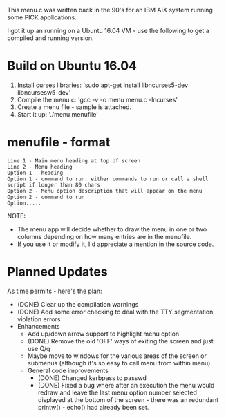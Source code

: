 This menu.c was written back in the 90's for an IBM AIX system running some PICK applications.

I got it up an running on a Ubuntu 16.04 VM - use the following to get a compiled and running version.

Build on Ubuntu 16.04
=====================
1. Install curses libraries: 'sudo apt-get install libncurses5-dev libncursesw5-dev'
2. Compile the menu.c: 'gcc -v -o menu menu.c -lncurses'
3. Create a menu file - sample is attached.
4. Start it up: './menu menufile'

menufile - format
=================
```
Line 1 - Main menu heading at top of screen
Line 2 - Menu heading
Option 1 - heading
Option 1 - command to run: either commands to run or call a shell script if longer than 80 chars
Option 2 - Menu option description that will appear on the menu
Option 2 - command to run
Option.....
```

NOTE:
 - The menu app will decide whether to draw the menu in one or two columns depending on how many entries are in the menufile.
 - If you use it or modify it, I'd appreciate a mention in the source code.

Planned Updates
===============
As time permits - here's the plan:
 - (DONE) Clear up the compilation warnings
 - (DONE) Add some error checking to deal with the TTY segmentation violation errors
 - Enhancements
   - Add up/down arrow support to highlight menu option
   - (DONE) Remove the old 'OFF' ways of exiting the screen and just use Q/q
   - Maybe move to windows for the various areas of the screen or submenus (although it's so easy to call menu from within menu).
   - General code improvements
     - (DONE) Changed kerbpass to passwd
     - (DONE) Fixed a bug where after an execution the menu would redraw and leave the last menu option number selected displayed at the bottom of the screen - there was an redundant printw() - echo() had already been set.
